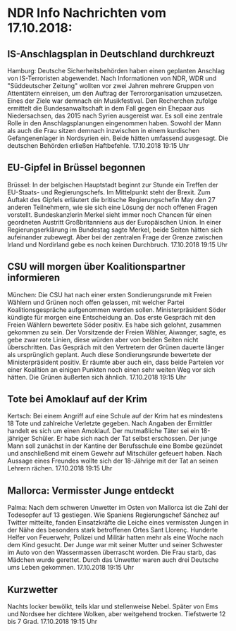 # NDR Info Nachrichten vom 17.10.2018:


## IS-Anschlagsplan in Deutschland durchkreuzt
Hamburg: Deutsche Sicherheitsbehörden haben einen geplanten Anschlag von IS-Terroristen abgewendet. Nach Informationen von NDR, WDR und "Süddeutscher Zeitung" wollten vor zwei Jahren mehrere Gruppen von Attentätern einreisen, um den Auftrag der Terrororganisation umzusetzen. Eines der Ziele war demnach ein Musikfestival. Den Recherchen zufolge ermittelt die Bundesanwaltschaft in dem Fall gegen ein Ehepaar aus Niedersachsen, das 2015 nach Syrien ausgereist war. Es soll eine zentrale Rolle in den Anschlagsplanungen eingenommen haben. Sowohl der Mann als auch die Frau sitzen demnach inzwischen in einem kurdischen Gefangenenlager in Nordsyrien ein. Beide hätten umfassend ausgesagt. Die deutschen Behörden erließen Haftbefehle. 17.10.2018 19:15 Uhr 

## EU-Gipfel in Brüssel begonnen
Brüssel: In der belgischen Hauptstadt beginnt zur Stunde ein Treffen der EU-Staats- und Regierungschefs. Im Mittelpunkt steht der Brexit. Zum Auftakt des Gipfels erläutert die britische Regierungschefin May den 27 anderen Teilnehmern, wie sie sich eine Lösung der noch offenen Fragen vorstellt. Bundeskanzlerin Merkel sieht immer noch Chancen für einen geordneten Austritt Großbritanniens aus der Europäischen Union. In einer Regierungserklärung im Bundestag sagte Merkel, beide Seiten hätten sich aufeinander zubewegt. Aber bei der zentralen Frage der Grenze zwischen Irland und Nordirland gebe es noch keinen Durchbruch. 17.10.2018 19:15 Uhr 

## CSU will morgen über Koalitionspartner informieren
München: Die CSU hat nach einer ersten Sondierungsrunde mit Freien Wählern und Grünen noch offen gelassen, mit welcher Partei Koalitionsgespräche aufgenommen werden sollen. Ministerpräsident Söder kündigte für morgen eine Entscheidung an. Das erste Gespräch mit den Freien Wählern bewertete Söder positiv. Es habe sich gelohnt, zusammen gekommen zu sein. Der Vorsitzende der Freien Wähler, Aiwanger, sagte, es gebe zwar rote Linien, diese würden aber von beiden Seiten nicht überschritten. Das Gespräch mit den Vertretern der Grünen dauerte länger als ursprünglich geplant. Auch diese Sondierungsrunde bewertete der Ministerpräsident positiv. Er räumte aber auch ein, dass beide Parteien vor einer Koalition an einigen Punkten noch einen sehr weiten Weg vor sich hätten. Die Grünen äußerten sich ähnlich. 17.10.2018 19:15 Uhr 

## Tote bei Amoklauf auf der Krim
Kertsch: Bei einem Angriff auf eine Schule auf der Krim hat es mindestens 18 Tote und zahlreiche Verletzte gegeben. Nach Angaben der Ermittler handelt es sich um einen Amoklauf. Der mutmaßliche Täter sei ein 18-jähriger Schüler. Er habe sich nach der Tat selbst erschossen. Der junge Mann soll zunächst in der Kantine der Berufsschule eine Bombe gezündet und anschließend mit einem Gewehr auf Mitschüler gefeuert haben. Nach Aussage eines Freundes wollte sich der 18-Jährige mit der Tat an seinen Lehrern rächen. 17.10.2018 19:15 Uhr 

## Mallorca: Vermisster Junge entdeckt
Palma: Nach dem schweren Unwetter im Osten von Mallorca ist die Zahl der Todesopfer auf 13 gestiegen. Wie Spaniens Regierungschef Sánchez auf Twitter mitteilte, fanden Einsatzkräfte die Leiche eines vermissten Jungen in der Nähe des besonders stark betroffenen Ortes Sant Llorenç. Hunderte Helfer von Feuerwehr, Polizei und Militär hatten mehr als eine Woche nach dem Kind gesucht. Der Junge war mit seiner Mutter und seiner Schwester im Auto von den Wassermassen überrascht worden. Die Frau starb, das Mädchen wurde gerettet. Durch das Unwetter waren auch drei Deutsche ums Leben gekommen. 17.10.2018 19:15 Uhr 

## Kurzwetter
Nachts locker bewölkt, teils klar und stellenweise Nebel. Später von Ems und Nordsee her dichtere Wolken, aber weitgehend trocken. Tiefstwerte 12 bis 7 Grad. 17.10.2018 19:15 Uhr 

